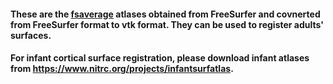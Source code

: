 #### These are the [fsaverage](https://surfer.nmr.mgh.harvard.edu/fswiki/FsAverage) atlases obtained from FreeSurfer and covnerted from FreeSurfer format to vtk format. They can be used to register adults' surfaces.

#### For infant cortical surface registration, please download infant atlases from https://www.nitrc.org/projects/infantsurfatlas.
